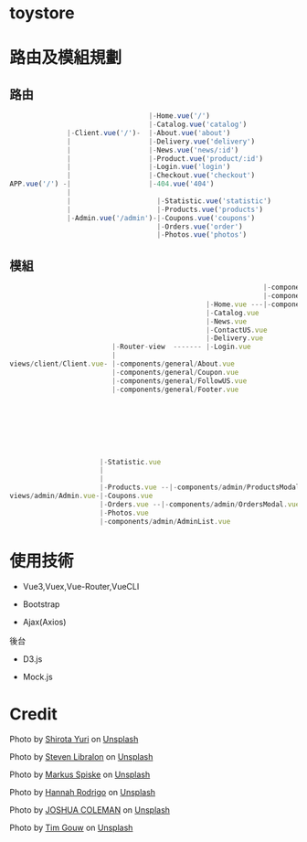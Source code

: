 # toystore

# 路由及模組規劃

## 路由

```js
                                  |-Home.vue('/')
                                  |-Catalog.vue('catalog')
              |-Client.vue('/')-  |-About.vue('about')
              |                   |-Delivery.vue('delivery')
              |                   |-News.vue('news/:id')
              |                   |-Product.vue('product/:id')
              |                   |-Login.vue('login')
              |                   |-Checkout.vue('checkout')
APP.vue('/') -|                   |-404.vue('404')
              |
              |                     |-Statistic.vue('statistic')
              |                     |-Products.vue('products')
              |-Admin.vue('/admin')-|-Coupons.vue('coupons')
                                    |-Orders.vue('order')
                                    |-Photos.vue('photos')
```

## 模組

```js
                                                              |-components/home/Banner.vue
                                                              |-components/home/Toys.vue
                                                |-Home.vue ---|-components/home/News.vue
                                                |-Catalog.vue
                                                |-News.vue
                                                |-ContactUS.vue
                                                |-Delivery.vue
                         |-Router-view  ------- |-Login.vue
                         |
views/client/Client.vue- |-components/general/About.vue
                         |-components/general/Coupon.vue
                         |-components/general/FollowUS.vue
                         |-components/general/Footer.vue








                      |-Statistic.vue
                      |
                      |
                      |-Products.vue --|-components/admin/ProductsModal.vue
views/admin/Admin.vue-|-Coupons.vue
                      |-Orders.vue --|-components/admin/OrdersModal.vue
                      |-Photos.vue
                      |-components/admin/AdminList.vue
```

# 使用技術

- Vue3,Vuex,Vue-Router,VueCLI

- Bootstrap

- Ajax(Axios)

後台
  - D3.js

  - Mock.js

# Credit

Photo by <a href="https://unsplash.com/@itshoobastank?utm_source=unsplash&utm_medium=referral&utm_content=creditCopyText">Shirota Yuri</a> on <a href="https://unsplash.com/s/photos/li-tzuni-toy?utm_source=unsplash&utm_medium=referral&utm_content=creditCopyText">Unsplash</a>

Photo by <a href="https://unsplash.com/@libs?utm_source=unsplash&utm_medium=referral&utm_content=creditCopyText">Steven Libralon</a> on <a href="https://unsplash.com/s/photos/kids-playing?utm_source=unsplash&utm_medium=referral&utm_content=creditCopyText">Unsplash</a>

Photo by <a href="https://unsplash.com/@markusspiske?utm_source=unsplash&utm_medium=referral&utm_content=creditCopyText">Markus Spiske</a> on <a href="https://unsplash.com/s/photos/kids-playing?utm_source=unsplash&utm_medium=referral&utm_content=creditCopyText">Unsplash</a>

Photo by <a href="https://unsplash.com/@hannahrodrigo?utm_source=unsplash&utm_medium=referral&utm_content=creditCopyText">Hannah Rodrigo</a> on <a href="https://unsplash.com/s/photos/kids-toy?utm_source=unsplash&utm_medium=referral&utm_content=creditCopyText">Unsplash</a>

Photo by <a href="https://unsplash.com/@joshstyle?utm_source=unsplash&utm_medium=referral&utm_content=creditCopyText">JOSHUA COLEMAN</a> on <a href="https://unsplash.com/s/photos/kids-plush-toy?utm_source=unsplash&utm_medium=referral&utm_content=creditCopyText">Unsplash</a>

Photo by <a href="https://unsplash.com/@punttim?utm_source=unsplash&utm_medium=referral&utm_content=creditCopyText">Tim Gouw</a> on <a href="https://unsplash.com/s/photos/kids-elk-toy?utm_source=unsplash&utm_medium=referral&utm_content=creditCopyText">Unsplash</a>

